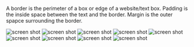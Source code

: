 A border is the perimeter of a box or edge of a website/text box.
Padding is the inside space between the text and the border. 
Margin is the outer spapce surrounding the border. 

![screen shot](./images/index%2012-1.png)
![screen shot](./images/index%2012-2.png)
![screen shot](./images/index%2012-3.png)
![screen shot](./images/index%2012-4.png)
![screen shot](./images/style%2012-1.png)
![screen shot](./images/style%2012-2.png)
![screen shot](./images/style%2012-3.png)
![screen shot](./images/style%2012-4.png)
![screen shot](./images/style%2012-5.png)

